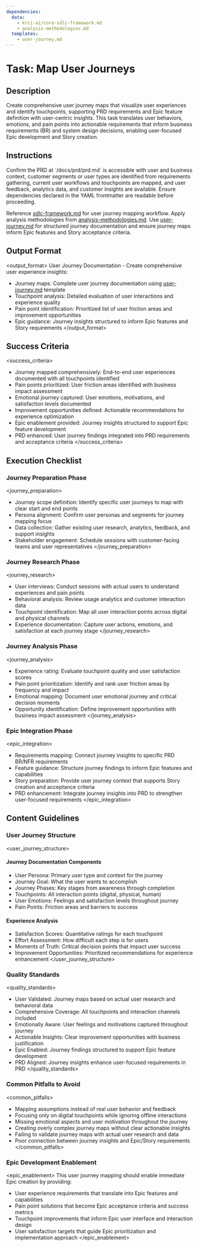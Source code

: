 ```yaml
---
dependencies:
  data:
    - krci-ai/core-sdlc-framework.md
    - analysis-methodologies.md
  templates:
    - user-journey.md
---
```


# Task: Map User Journeys

## Description

Create comprehensive user journey maps that visualize user experiences and identify touchpoints, supporting PRD requirements and Epic feature definition with user-centric insights. This task translates user behaviors, emotions, and pain points into actionable requirements that inform business requirements (BR) and system design decisions, enabling user-focused Epic development and Story creation.

## Instructions

<instructions>
Confirm the PRD at `/docs/prd/prd.md` is accessible with user and business context, customer segments or user types are identified from requirements gathering, current user workflows and touchpoints are mapped, and user feedback, analytics data, and customer insights are available. Ensure dependencies declared in the YAML frontmatter are readable before proceeding.

Reference [sdlc-framework.md](./.krci-ai/data/krci-ai/core-sdlc-framework.md) for user journey mapping workflow. Apply analysis methodologies from [analysis-methodologies.md](./.krci-ai/data/analysis-methodologies.md). Use [user-journey.md](./.krci-ai/templates/user-journey.md) for structured journey documentation and ensure journey maps inform Epic features and Story acceptance criteria.
</instructions>

## Output Format

<output_format>
User Journey Documentation - Create comprehensive user experience insights:

- Journey maps: Complete user journey documentation using [user-journey.md](./.krci-ai/templates/user-journey.md) template
- Touchpoint analysis: Detailed evaluation of user interactions and experience quality
- Pain point identification: Prioritized list of user friction areas and improvement opportunities
- Epic guidance: Journey insights structured to inform Epic features and Story requirements
</output_format>

## Success Criteria

<success_criteria>
- Journey mapped comprehensively: End-to-end user experiences documented with all touchpoints identified
- Pain points prioritized: User friction areas identified with business impact assessment
- Emotional journey captured: User emotions, motivations, and satisfaction levels documented
- Improvement opportunities defined: Actionable recommendations for experience optimization
- Epic enablement provided: Journey insights structured to support Epic feature development
- PRD enhanced: User journey findings integrated into PRD requirements and acceptance criteria
</success_criteria>

## Execution Checklist

### Journey Preparation Phase

<journey_preparation>
- Journey scope definition: Identify specific user journeys to map with clear start and end points
- Persona alignment: Confirm user personas and segments for journey mapping focus
- Data collection: Gather existing user research, analytics, feedback, and support insights
- Stakeholder engagement: Schedule sessions with customer-facing teams and user representatives
</journey_preparation>

### Journey Research Phase

<journey_research>
- User interviews: Conduct sessions with actual users to understand experiences and pain points
- Behavioral analysis: Review usage analytics and customer interaction data
- Touchpoint identification: Map all user interaction points across digital and physical channels
- Experience documentation: Capture user actions, emotions, and satisfaction at each journey stage
</journey_research>

### Journey Analysis Phase

<journey_analysis>
- Experience rating: Evaluate touchpoint quality and user satisfaction scores
- Pain point prioritization: Identify and rank user friction areas by frequency and impact
- Emotional mapping: Document user emotional journey and critical decision moments
- Opportunity identification: Define improvement opportunities with business impact assessment
</journey_analysis>

### Epic Integration Phase

<epic_integration>
- Requirements mapping: Connect journey insights to specific PRD BR/NFR requirements
- Feature guidance: Structure journey findings to inform Epic features and capabilities
- Story preparation: Provide user journey context that supports Story creation and acceptance criteria
- PRD enhancement: Integrate journey insights into PRD to strengthen user-focused requirements
</epic_integration>

## Content Guidelines

### User Journey Structure

<user_journey_structure>

#### Journey Documentation Components

- User Persona: Primary user type and context for the journey
- Journey Goal: What the user wants to accomplish
- Journey Phases: Key stages from awareness through completion
- Touchpoints: All interaction points (digital, physical, human)
- User Emotions: Feelings and satisfaction levels throughout journey
- Pain Points: Friction areas and barriers to success

#### Experience Analysis

- Satisfaction Scores: Quantitative ratings for each touchpoint
- Effort Assessment: How difficult each step is for users
- Moments of Truth: Critical decision points that impact user success
- Improvement Opportunities: Prioritized recommendations for experience enhancement
</user_journey_structure>

### Quality Standards

<quality_standards>
- User Validated: Journey maps based on actual user research and behavioral data
- Comprehensive Coverage: All touchpoints and interaction channels included
- Emotionally Aware: User feelings and motivations captured throughout journey
- Actionable Insights: Clear improvement opportunities with business justification
- Epic Enabled: Journey findings structured to support Epic feature development
- PRD Aligned: Journey insights enhance user-focused requirements in PRD
</quality_standards>

### Common Pitfalls to Avoid

<common_pitfalls>
- Mapping assumptions instead of real user behavior and feedback
- Focusing only on digital touchpoints while ignoring offline interactions
- Missing emotional aspects and user motivation throughout the journey
- Creating overly complex journey maps without clear actionable insights
- Failing to validate journey maps with actual user research and data
- Poor connection between journey insights and Epic/Story requirements
</common_pitfalls>

### Epic Development Enablement

<epic_enablement>
This user journey mapping should enable immediate Epic creation by providing:

- User experience requirements that translate into Epic features and capabilities
- Pain point solutions that become Epic acceptance criteria and success metrics
- Touchpoint improvements that inform Epic user interface and interaction design
- User satisfaction targets that guide Epic prioritization and implementation approach
</epic_enablement>
